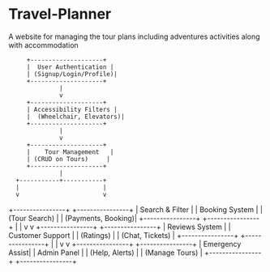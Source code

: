# Travel-Planner
A website for managing the tour plans including adventures activities along with accommodation


         +--------------------+
         |  User Authentication |
         | (Signup/Login/Profile)|
         +--------------------+
                  |
                  v
         +--------------------+
         | Accessibility Filters |
         |  (Wheelchair, Elevators)|
         +--------------------+
                  |
                  v
         +--------------------+
         |    Tour Management   |
         | (CRUD on Tours)     |
         +--------------------+
                  |
      +-----------+-----------+
      |                       |
      v                       v
+----------------+      +----------------+
| Search & Filter |      |   Booking System |
| (Tour Search)   |      | (Payments, Booking)|
+----------------+      +----------------+
      |                       |
      v                       v
+----------------+      +----------------+
| Reviews System |      | Customer Support |
|  (Ratings)     |      | (Chat, Tickets)  |
+----------------+      +----------------+
      |                       |
      v                       v
+----------------+      +----------------+
| Emergency Assist|      |  Admin Panel   |
|  (Help, Alerts) |      | (Manage Tours) |
+----------------+      +----------------+
